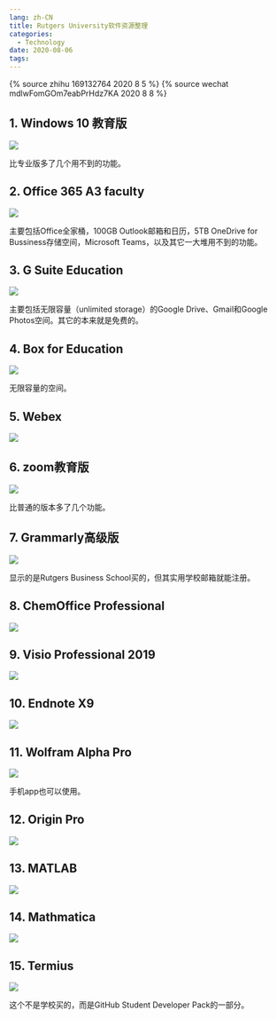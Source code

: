 ```yaml
---
lang: zh-CN
title: Rutgers University软件资源整理
categories:
  - Technology
date: 2020-08-06
tags:
---
```


{% source zhihu 169132764 2020 8 5 %}
{% source wechat mdlwFomGOm7eabPrHdz7KA 2020 8 8 %}

## 1. Windows 10 教育版

![](https://api.njzjz.win/19OTfkZl6bnE2rPcu5v7Nl4GkVEwLDptq)

比专业版多了几个用不到的功能。
<!-- more -->

## 2. Office 365 A3 faculty

![](https://api.njzjz.win/1wBn34T-YXB9AxMDxqfyakrT59wzb10IU)

主要包括Office全家桶，100GB Outlook邮箱和日历，5TB OneDrive for Bussiness存储空间，Microsoft Teams，以及其它一大堆用不到的功能。

## 3. G Suite Education

![](https://api.njzjz.win/1QSMuDcdHZ9JpdSsyeMgV_suCc4qmoEED)

主要包括无限容量（unlimited storage）的Google Drive、Gmail和Google Photos空间。其它的本来就是免费的。

## 4. Box for Education

![](https://api.njzjz.win/1F1Z-uNSpN_6FONcuw4tR50i6BwBQ6hJc)

无限容量的空间。

## 5. Webex

![](https://api.njzjz.win/1xyhfl652w0tPOeqqte6GF9b15CRf6vzQ)

## 6. zoom教育版

![](https://api.njzjz.win/1B69xxRXp2BqJ9bRKesUJYc8HOsxdcbZY)

比普通的版本多了几个功能。

## 7. Grammarly高级版

![](https://api.njzjz.win/1AFKvNg8MTlh0028XKxo3q8FglyGhZxGt)

显示的是Rutgers Business School买的，但其实用学校邮箱就能注册。

## 8. ChemOffice Professional

![](https://api.njzjz.win/1sxdzy6Rcqi00nvdX3QhZYvuBP_4btFiQ)

## 9. Visio Professional 2019

![](https://api.njzjz.win/1Z7HDZ99NoiqIK-FZ5eN6Wbzjm5RhZXS5)

## 10. Endnote X9

![](https://api.njzjz.win/17DVkf7zWHPI60k7nkMR8WsH5byuDTlaB)

## 11. Wolfram Alpha Pro

![](https://api.njzjz.win/1SMOdlp91ASDXPbl5cBjPmwmuDASEpTnE)

手机app也可以使用。

## 12. Origin Pro

![](https://api.njzjz.win/1lu25FIrOvidYu9J4Wv2bLWqzUKTk4XP8)

## 13. MATLAB

![](https://api.njzjz.win/1Ya4e94KaYFAPnl81jOeqMNY0E5relMDj)

## 14. Mathmatica

![](https://api.njzjz.win/1DgIWt_Ejtf2TZJDNymMU-zmrme2BchAd)

## 15. Termius

![](https://api.njzjz.win/1XEnjL79cQjeldQVw7m-831HauKw16MCj)

这个不是学校买的，而是GitHub Student Developer Pack的一部分。
